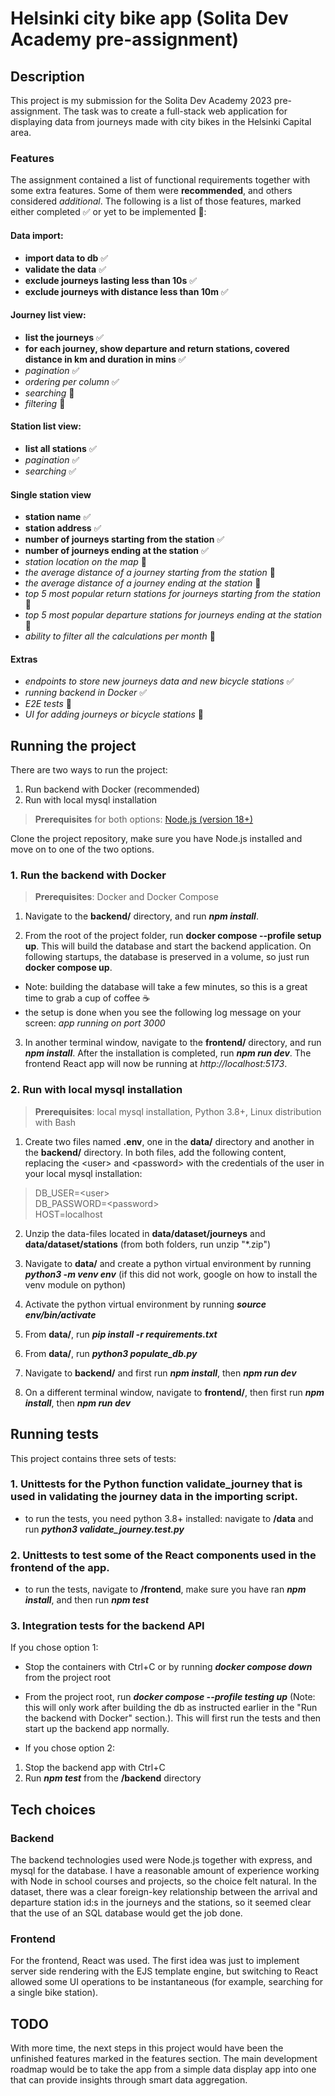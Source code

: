 # Helsinki city bike app (Solita Dev Academy pre-assignment)

## Description

This project is my submission for the Solita Dev Academy 2023 pre-assignment. The task was to create a full-stack web application for displaying data from journeys made with city bikes in the Helsinki Capital area.

### Features

The assignment contained a list of functional requirements together with some extra features. Some of them were **recommended**, and others considered _additional_. The following is a list of those features, marked either completed :white_check_mark: or yet to be implemented :round_pushpin::

#### Data import:

- **import data to db** :white_check_mark:
- **validate the data** :white_check_mark:
- **exclude journeys lasting less than 10s** :white_check_mark:
- **exclude journeys with distance less than 10m** :white_check_mark:

#### Journey list view:

- **list the journeys** :white_check_mark:
- **for each journey, show departure and return stations, covered distance in km and duration in mins** :white_check_mark:
- _pagination_ :white_check_mark:
- _ordering per column_ :white_check_mark:
- _searching_ :round_pushpin:
- _filtering_ :round_pushpin:

#### Station list view:

- **list all stations** :white_check_mark:
- _pagination_ :white_check_mark:
- _searching_ :white_check_mark:

#### Single station view

- **station name** :white_check_mark:
- **station address** :white_check_mark:
- **number of journeys starting from the station** :white_check_mark:
- **number of journeys ending at the station** :white_check_mark:
- _station location on the map_ :round_pushpin:
- _the average distance of a journey starting from the station_ :round_pushpin:
- _the average distance of a journey ending at the station_ :round_pushpin:
- _top 5 most popular return stations for journeys starting from the station_ :round_pushpin:
- _top 5 most popular departure stations for journeys ending at the station_ :round_pushpin:
- _ability to filter all the calculations per month_ :round_pushpin:

#### Extras

- _endpoints to store new journeys data and new bicycle stations_ :white_check_mark:
- _running backend in Docker_
  :white_check_mark:
- _E2E tests_ :round_pushpin:
- _UI for adding journeys or bicycle stations_ :round_pushpin:

## Running the project

There are two ways to run the project:

1. Run backend with Docker (recommended)
2. Run with local mysql installation

> **Prerequisites** for both options: [Node.js (version 18+)](https://nodejs.org/en)

Clone the project repository, make sure you have Node.js installed and move on to one of the two options.

### 1. Run the backend with Docker

> **Prerequisites**: Docker and Docker Compose

1. Navigate to the **backend/** directory, and run _**npm install**_.

2. From the root of the project folder, run **docker compose --profile setup up**. This will build the database and start the backend application. On following startups, the database is preserved in a volume, so just run **docker compose up**.

- Note: building the database will take a few minutes, so this is a great time to grab a cup of coffee :coffee:
- the setup is done when you see the following log message on your screen: _app running on port 3000_

3. In another terminal window, navigate to the **frontend/** directory, and run _**npm install**_. After the installation is completed, run _**npm run dev**_. The frontend React app will now be running at _http://localhost:5173_.

### 2. Run with local mysql installation

> **Prerequisites**: local mysql installation, Python 3.8+, Linux distribution with Bash

1. Create two files named **.env**, one in the **data/** directory and another in the **backend/** directory. In both files, add the following content, replacing the \<user\> and \<password\> with the credentials of the user in your local mysql installation:

> DB_USER=\<user\>  
> DB_PASSWORD=\<password\>  
> HOST=localhost

2. Unzip the data-files located in **data/dataset/journeys** and **data/dataset/stations** (from both folders, run unzip "*.zip")

3. Navigate to **data/** and create a python virtual environment by running _**python3 -m venv env**_ (if this did not work, google on how to install the venv module on python)

4. Activate the python virtual environment by running _**source env/bin/activate**_
5. From **data/**, run _**pip install -r requirements.txt**_
6. From **data/**, run _**python3 populate_db.py**_
7. Navigate to **backend/** and first run _**npm install**_, then _**npm run dev**_
8. On a different terminal window, navigate to **frontend/**, then first run _**npm install**_, then _**npm run dev**_

## Running tests

This project contains three sets of tests:

### 1. Unittests for the Python function validate_journey that is used in validating the journey data in the importing script.

  - to run the tests, you need python 3.8+ installed: navigate to **/data** and run _**python3 validate_journey.test.py**_

### 2. Unittests to test some of the React components used in the frontend of the app.

- to run the tests, navigate to **/frontend**, make sure you have ran _**npm install**_, and then run _**npm test**_

### 3. Integration tests for the backend API



If you chose option 1:  

- Stop the containers with Ctrl+C or by running _**docker compose down**_ from the project root
- From the project root, run _**docker compose --profile testing up**_ (Note: this will only work after building the db as instructed earlier in the "Run the backend with Docker" section.). This will first run the tests and then start up the backend app normally.

- If you chose option 2:
1. Stop the backend app with Ctrl+C
2. Run _**npm test**_ from the **/backend** directory





## Tech choices

### Backend

The backend technologies used were Node.js together with express, and mysql for the database. I have a reasonable amount of experience working with Node in school courses and projects, so the choice felt natural. In the dataset, there was a clear foreign-key relationship between the arrival and departure station id:s in the journeys and the stations, so it seemed clear that the use of an SQL database would get the job done.

### Frontend

For the frontend, React was used. The first idea was just to implement server side rendering with the EJS template engine, but switching to React allowed some UI operations to be instantaneous (for example, searching for a single bike station).

## TODO

With more time, the next steps in this project would have been the unfinished features marked in the features section. The main development roadmap would be to take the app from a simple data display app into one that can provide insights through smart data aggregation.